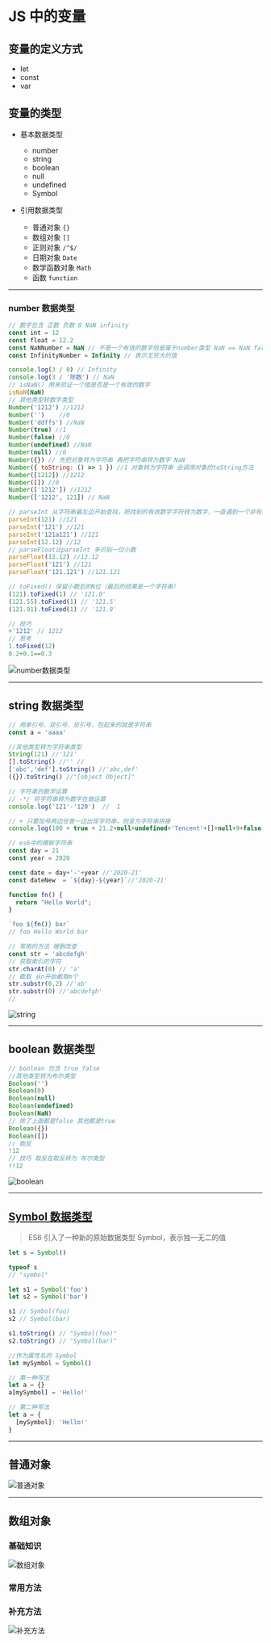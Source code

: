 # JS 中的变量

## 变量的定义方式

- let
- const
- var

## 变量的类型

- 基本数据类型

  - number
  - string
  - boolean
  - null
  - undefined
  - Symbol

- 引用数据类型
  - 普通对象 `{}`
  - 数组对象 `[]`
  - 正则对象 `/^$/`
  - 日期对象 `Date`
  - 数学函数对象 `Math`
  - 函数 `function`

---

### number 数据类型

```js
// 数字包含 正数 负数 0 NaN infinity
const int = 12
const float = 12.2
const NaNNumber = NaN // 不是一个有效的数字但是属于number类型 NaN == NaN false
const InfinityNumber = Infinity // 表示无穷大的值

console.log(3 / 0) // Infinity
console.log(3 / '除数') // NaN
// isNaN() 用来验证一个值是否是一个有效的数字
isNaN(NaN)
// 其他类型转数字类型
Number('1212') //1212
Number('')    //0
Number('ddffs') //NaN
Number(true) //1
Number(false) //0
Number(undefined) //NaN
Number(null) //0
Number({}) // 先把对象转为字符串 再把字符串转为数字 NaN
Number({ toString: () => 1 }) //1 对象转为字符串 会调用对象的toString方法
Number([1212]) //1212
Number([]) //0
Number(['1212']) //1212
Number(['1212', 121]) // NaN

// parseInt 从字符串最左边开始查找，把找到的有效数字字符转为数字，一直遇到一个非有效数字字符为止，则查找结束
parseInt(121) //121
parseInt('121') //121
parseInt('121a121') //121
parseInt(12.12) //12
// parseFloat比parseInt 多识别一位小数
parseFloat(12.12) //12.12
parseFloat('121') //121
parseFloat('121.121') //121.121

// toFixed() 保留小数后的N位（最后的结果是一个字符串）
(121).toFixed(1) // '121.0'
(121.55).toFixed(1) // '121.5'
(121.91).toFixed(1) // '121.9'

// 技巧
+'1212' // 1212
// 思考
1.toFixed(12)
0.2+0.1==0.3
```

![number数据类型](https://weapposs.oss-cn-shenzhen.aliyuncs.com/cover/2020/07/18/j7T2MBo2XDwdwWkliWYxd2VjGPSkbKktEm35MM7s.png)

---

## string 数据类型

```js
// 用单引号、双引号、反引号，包起来的就是字符串
const a = 'aaaa'

//其他类型转为字符串类型
String(121) //'121'
[].toString() //'' //
['abc','def'].toString() //'abc,def'
({}).toString() //"[object Object]"

// 字符串的数学运算
// -*/ 将字符串转为数字在做运算
console.log('121'-'120')  //  1

// + 只要加号两边任意一边出现字符串，则变为字符串拼接
console.log(100 + true + 21.2+null+undefined+'Tencent'+[]+null+9+false) //NaNTencentnull9false

// es6中的模板字符串
const day = 21
const year = 2020

const date = day+'-'+year //'2020-21'
const dateNew  = `${day}-${year}`//'2020-21'

function fn() {
  return "Hello World";
}

`foo ${fn()} bar`
// foo Hello World bar

// 常用的方法 增删改查
const str = 'abcdefgh'
// 获取索引的字符
str.charAt(0) // 'a'
// 截取 从n开始截取m个
str.substr(0,2) //'ab'
str.substr(0) //'abcdefgh'
//
```

![string](https://weapposs.oss-cn-shenzhen.aliyuncs.com/cover/2020/07/19/pN3MBoQrFlJ5Lj1a6oE3xjHSyagY9BfoLWRuub2Z.png)

---

## boolean 数据类型

```js
// boolean 包含 true false
//其他类型转为布尔类型
Boolean('')
Boolean(0)
Boolean(null)
Boolean(undefined)
Boolean(NaN)
// 除了上面都是false 其他都是true
Boolean({})
Boolean([])
// 取反
!12
// 技巧 取反在取反转为 布尔类型
!!12
```

![boolean](https://weapposs.oss-cn-shenzhen.aliyuncs.com/cover/2020/07/19/kTaXXPkfDa0zdc7HSaP7WkKupXcvniEnLi9vRD6s.png)

---

## [Symbol 数据类型](https://es6.ruanyifeng.com/#docs/symbol)

> ES6 引入了一种新的原始数据类型 Symbol，表示独一无二的值

```js
let s = Symbol()

typeof s
// "symbol"

let s1 = Symbol('foo')
let s2 = Symbol('bar')

s1 // Symbol(foo)
s2 // Symbol(bar)

s1.toString() // "Symbol(foo)"
s2.toString() // "Symbol(bar)"

//作为属性名的 Symbol
let mySymbol = Symbol()

// 第一种写法
let a = {}
a[mySymbol] = 'Hello!'

// 第二种写法
let a = {
  [mySymbol]: 'Hello!'
}
```

---

## 普通对象

![普通对象](https://weapposs.oss-cn-shenzhen.aliyuncs.com/cover/2020/07/19/Dkxw2rP6R1pgisEDIacqfBjMNf96vRtx9V1xueZf.png)

---

## 数组对象

### 基础知识

![数组对象](https://weapposs.oss-cn-shenzhen.aliyuncs.com/cover/2020/07/19/J8163X0LxBaBUDbfH9J4ofiVjnuZoibhU9rf4Pez.png)

### 常用方法

### 补充方法

![补充方法](https://weapposs.oss-cn-shenzhen.aliyuncs.com/2020/07/16、数组常用方法补充reduce、filter、flat.png)

